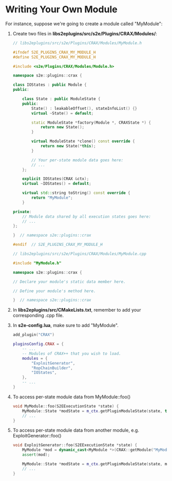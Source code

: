 # Writing Your Own Module

For instance, suppose we're going to create a module called "MyModule":

1. Create two files in **libs2eplugins/src/s2e/Plugins/CRAX/Modules/**:

   ```cpp
   // libs2eplugins/src/s2e/Plugins/CRAX/Modules/MyModule.h

   #ifndef S2E_PLUGINS_CRAX_MY_MODULE_H
   #define S2E_PLUGINS_CRAX_MY_MODULE_H

   #include <s2e/Plugins/CRAX/Modules/Module.h>

   namespace s2e::plugins::crax {

   class IOStates : public Module {
   public:

       class State : public ModuleState {
       public:
           State() : leakableOffset(), stateInfoList() {}
           virtual ~State() = default;

           static ModuleState *factory(Module *, CRAXState *) {
               return new State();
           }

           virtual ModuleState *clone() const override {
               return new State(*this);
           }

           // Your per-state module data goes here:
           // ...
       };

       explicit IOStates(CRAX &ctx);
       virtual ~IOStates() = default;

       virtual std::string toString() const override {
           return "MyModule";
       }

   private:
       // Module data shared by all execution states goes here:
       // ...
   };

   }  // namespace s2e::plugins::crax

   #endif  // S2E_PLUGINS_CRAX_MY_MODULE_H
   ```

   ```cpp
   // libs2eplugins/src/s2e/Plugins/CRAX/Modules/MyModule.cpp

   #include "MyModule.h"

   namespace s2e::plugins::crax {

   // Declare your module's static data member here.

   // Define your module's method here.

   }  // namespace s2e::plugins::crax
   ```

2. In **libs2eplugins/src/CMakeLists.txt**, remember to add your corresponding .cpp file.
3. In **s2e-config.lua**, make sure to add "MyModule".

   ```lua
   add_plugin("CRAX")

   pluginsConfig.CRAX = {
       -- ...
       -- Modules of CRAX++ that you wish to load.
       modules = {
           "ExploitGenerator",
           "RopChainBuilder",
           "IOStates",
       },
       -- ...
   }
   ```

4. To access per-state module data from MyModule::foo()

   ```cpp
   void MyModule::foo(S2EExecutionState *state) {
       MyModule::State *modState = m_ctx.getPluginModuleState(state, this);
       // ...
   }
   ```

5. To access per-state module data from another module, e.g. ExploitGenerator::foo()

   ```cpp
   void ExploitGenerator::foo(S2EExecutionState *state) {
       MyModule *mod = dynamic_cast<MyModule *>(CRAX::getModule("MyModule"));
       assert(mod);

       MyModule::State *modState = m_ctx.getPluginModuleState(state, mod);
       // ...
   }
   ```
